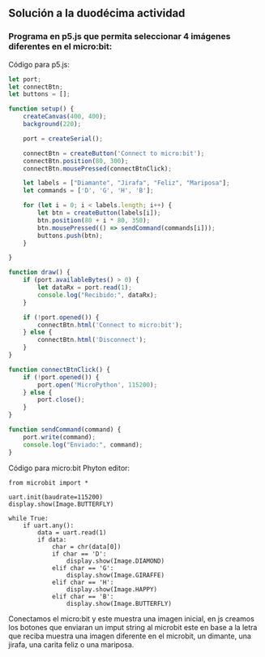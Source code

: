 ## Solución a la duodécima actividad  
### Programa en p5.js que permita seleccionar 4 imágenes diferentes en el micro:bit:  
Código para p5.js:
``` js
let port;
let connectBtn;
let buttons = [];

function setup() {
    createCanvas(400, 400);
    background(220);

    port = createSerial();

    connectBtn = createButton('Connect to micro:bit');
    connectBtn.position(80, 300);
    connectBtn.mousePressed(connectBtnClick);

    let labels = ["Diamante", "Jirafa", "Feliz", "Mariposa"];
    let commands = ['D', 'G', 'H', 'B'];

    for (let i = 0; i < labels.length; i++) {
        let btn = createButton(labels[i]);
        btn.position(80 + i * 80, 350);
        btn.mousePressed(() => sendCommand(commands[i]));
        buttons.push(btn);
    }

}

function draw() {
    if (port.availableBytes() > 0) {
        let dataRx = port.read(1);
        console.log("Recibido:", dataRx);
    }

    if (!port.opened()) {
        connectBtn.html('Connect to micro:bit');
    } else {
        connectBtn.html('Disconnect');
    }
}

function connectBtnClick() {
    if (!port.opened()) {
        port.open('MicroPython', 115200);
    } else {
        port.close();
    }
}

function sendCommand(command) {
    port.write(command);
    console.log("Enviado:", command);
}
```

Código para micro:bit Phyton editor:
``` phyton
from microbit import *

uart.init(baudrate=115200)
display.show(Image.BUTTERFLY)

while True:
    if uart.any():
        data = uart.read(1)
        if data:
            char = chr(data[0])  
            if char == 'D':
                display.show(Image.DIAMOND)
            elif char == 'G':
                display.show(Image.GIRAFFE)
            elif char == 'H':
                display.show(Image.HAPPY)
            elif char == 'B':
                display.show(Image.BUTTERFLY)
```
Conectamos el micro:bit y este muestra una imagen inicial, en js creamos los botones que enviaran un imput string al microbit este en base a la letra que reciba 
muestra una imagen diferente en el microbit, un dimante, una jirafa, una carita feliz o una mariposa.
